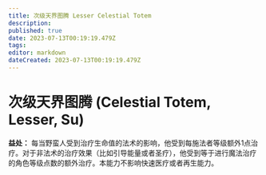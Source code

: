 ```yaml
---
title: 次级天界图腾 Lesser Celestial Totem
description: 
published: true
date: 2023-07-13T00:19:19.479Z
tags: 
editor: markdown
dateCreated: 2023-07-13T00:19:19.479Z
---
```


# 次级天界图腾 (Celestial Totem, Lesser, Su)

**益处：** 每当野蛮人受到治疗生命值的法术的影响，他受到每施法者等级额外1点治疗。对于非法术的治疗效果（比如引导能量或者圣疗），他受到等于进行魔法治疗的角色等级点数的额外治疗。本能力不影响快速医疗或者再生能力。